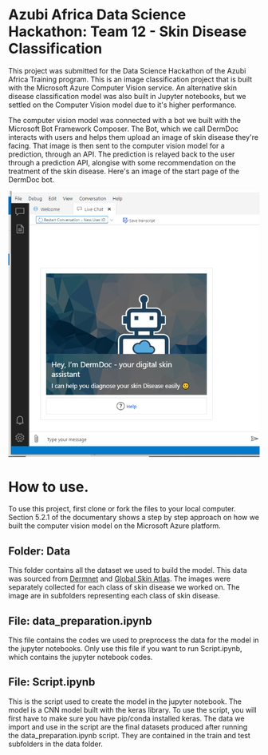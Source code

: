 # Azubi Africa Data Science Hackathon: Team 12 - Skin Disease Classification

This project was submitted for the Data Science Hackathon of the Azubi Africa Training program. This is an image classification project that is built with the Microsoft Azure Computer Vision service. An alternative skin disease classification model was also built in Jupyter notebooks, but we settled on the Computer Vision model due to it's higher performance. 

The computer vision model was connected with a bot we built with the Microsoft Bot Framework Composer. The Bot, which we call DermDoc interacts with users and helps them upload an image of skin disease they're facing. That image is then sent to the computer vision model for a prediction, through an API. The prediction is relayed back to the user through a prediction API, alongise with some recommendation on the treatment of the skin disease.
Here's an image of the start page of the DermDoc bot.


![Image of bot start page](https://github.com/Priscilla-B/Skin-Disease-Classification/blob/master/images/bot_start_page.png)

# How to use.

To use this project, first clone or fork the files to your local computer.
Section 5.2.1 of the documentary shows a step by step approach on how we built the computer vision model on the Microsoft Azure platform.

Folder: Data
--------------
This folder contains all the dataset we used to build the model. This data was sourced from [Dermnet](http://www.dermnet.com/dermatology-pictures-skin-disease-pictures) and [Global Skin Atlas](http://www.globalskinatlas.com/). The images were separately collected for each class of skin disease we worked on. The image are in subfolders representing each class of skin disease.


File: data_preparation.ipynb
------------------------------
This file contains the codes we used to preprocess the data for the model in the jupyter notebooks. Only use this file if you want to run Script.ipynb, which contains the jupyter notebook codes.

File: Script.ipynb
------------------------------

This is the script used to create the model in the jupyter notebook. The model is a CNN model built with the keras library. To use the script, you will first have to make sure you have pip/conda installed keras. The data we import and use in the script are the final datasets produced after running the data_preparation.ipynb script. They are contained in the train and test subfolders in the data folder.

